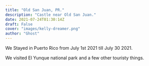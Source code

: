 ```yaml
---
title: "Old San Juan, PR."
description: "Castle near Old San Juan."
date: 2021-07-24T01:30:14Z
draft: False
cover: "images/kelly-dreamer.png"
author: "Ghost"
---
```


We Stayed in Puerto Rico from July 1st 2021 till July 30 2021.

We visited El Yunque national park and a few other touristy things.
